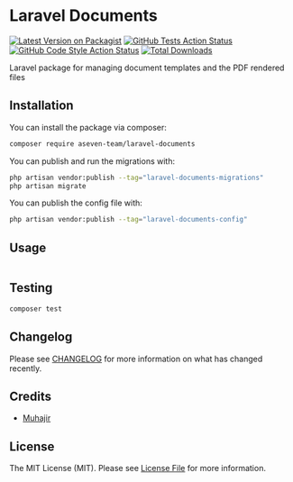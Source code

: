 #  Laravel Documents 

[![Latest Version on Packagist](https://img.shields.io/packagist/v/aseven-team/laravel-documents.svg?style=flat-square)](https://packagist.org/packages/aseven-team/laravel-documents)
[![GitHub Tests Action Status](https://img.shields.io/github/actions/workflow/status/aseven-team/laravel-documents/run-tests.yml?branch=main&label=tests&style=flat-square)](https://github.com/aseven-team/laravel-documents/actions?query=workflow%3Arun-tests+branch%3Amain)
[![GitHub Code Style Action Status](https://img.shields.io/github/actions/workflow/status/aseven-team/laravel-documents/fix-php-code-style-issues.yml?branch=main&label=code%20style&style=flat-square)](https://github.com/aseven-team/laravel-documents/actions?query=workflow%3A"Fix+PHP+code+style+issues"+branch%3Amain)
[![Total Downloads](https://img.shields.io/packagist/dt/aseven-team/laravel-documents.svg?style=flat-square)](https://packagist.org/packages/aseven-team/laravel-documents)

Laravel package for managing document templates and the PDF rendered files

## Installation

You can install the package via composer:

```bash
composer require aseven-team/laravel-documents
```

You can publish and run the migrations with:

```bash
php artisan vendor:publish --tag="laravel-documents-migrations"
php artisan migrate
```

You can publish the config file with:

```bash
php artisan vendor:publish --tag="laravel-documents-config"
```

## Usage

```php

```

## Testing

```bash
composer test
```

## Changelog

Please see [CHANGELOG](CHANGELOG.md) for more information on what has changed recently.

## Credits

- [Muhajir](https://github.com/muhajirrr)

## License

The MIT License (MIT). Please see [License File](LICENSE.md) for more information.
